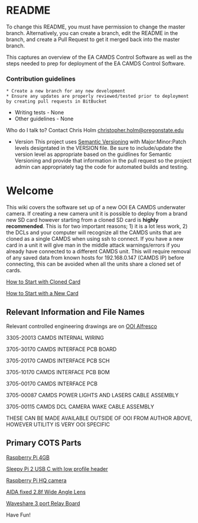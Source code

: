 # README #

To change this README, you must have permission to change the master branch. Alternatively, you can create a branch, edit the README in the branch, and create a Pull Request to get it merged back into the master branch.

This captures an overview of the EA CAMDS Control Software as well as the steps needed to prep for deployment of the EA CAMDS Control Software.

### Contribution guidelines ###
    * Create a new branch for any new development
    * Ensure any updates are properly reviewed/tested prior to deployment by creating pull requests in BitBucket
* Writing tests - None
* Other guidelines - None

Who do I talk to?
Contact Chris Holm christopher.holm@oregonstate.edu


* Version
This project uses [Semantic Versioning](https://semver.org/) with Major:Minor:Patch levels designtated in the VERSION
file. Be sure to include/update the version level as appropriate based on the guidlines for Semantic Versioning and
provide that information in the pull request so the project admin can appropriately tag the code for automated builds
and testing.

# Welcome

This wiki covers the software set up of a new OOI EA CAMDS underwater camera.  If creating a new camera unit it is possible to deploy from a brand new SD card however starting from a cloned SD card is **highly recommended**.  This is for two important reasons; 1) it is a lot less work, 2) the DCLs and your computer will recognize all the CAMDS units that are cloned as a single CAMDS when using ssh to connect.  If you have a new card in a unit it will give man in the middle attack warnings/errors if you already have connected to a different CAMDS unit.  This will require removal of any saved data from known hosts for 192.168.0.147 (CAMDS IP) before connecting, this can be avoided when all the units share a cloned set of cards.    

[How to Start with Cloned Card](https://bitbucket.org/ooicgsn/ea_camds/wiki/Starting%20With%20Cloned%20SD%20card)

[How to Start with a New Card](https://bitbucket.org/ooicgsn/ea_camds/wiki/Creating%20CAMDS%20from%20New%20SD%20card)

## Relevant Information and File Names
Relevant controlled engineering drawings are on [OOI Alfresco](https://alfresco.oceanobservatories.org/alfresco/faces/jsp/browse/browse.jsp)

3305-20013 CAMDS INTERNAL WIRING                        

3705-30170 CAMDS INTERFACE PCB BOARD                    

3705-20170 CAMDS INTERFACE PCB SCH                      

3705-10170 CAMDS INTERFACE PCB BOM                      

3705-00170 CAMDS INTERFACE PCB                           

3705-00087 CAMDS POWER LIGHTS AND LASERS CABLE ASSEMBLY  

3705-00115 CAMDS DCL CAMERA WAKE CABLE ASSEMBLY     

THESE CAN BE MADE AVAILABLE OUTSIDE OF OOI FROM AUTHOR ABOVE, HOWEVER UTILITY IS VERY OOI SPECIFIC

## Primary COTS Parts

[Raspberry Pi 4GB](https://www.raspberrypi.com/products/raspberry-pi-4-model-b/)

[Sleepy Pi 2 USB C with low profile header](https://spellfoundry.com/product/sleepy-pi-2-usb-c/)

[Raspberry Pi HQ camera](https://www.raspberrypi.com/products/raspberry-pi-high-quality-camera/)

[AIDA fixed 2.8f Wide Angle Lens](https://aidaimaging.com/cs-2-8f/)

[Waveshare 3 port Relay Board](https://www.waveshare.com/rpi-relay-board.htm)

Have Fun!
